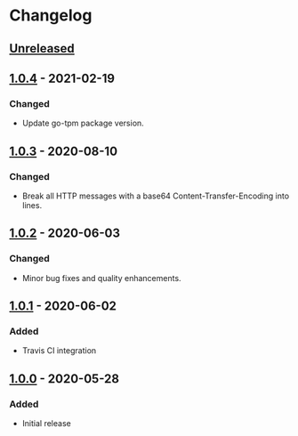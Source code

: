 # Changelog

## [Unreleased]

## [1.0.4] - 2021-02-19
### Changed
- Update go-tpm package version.

## [1.0.3] - 2020-08-10
### Changed
- Break all HTTP messages with a base64 Content-Transfer-Encoding into lines.

## [1.0.2] - 2020-06-03
### Changed
- Minor bug fixes and quality enhancements.

## [1.0.1] - 2020-06-02
### Added
- Travis CI integration

## [1.0.0] - 2020-05-28
### Added
- Initial release

[Unreleased]: https://github.com/globalsign/est/compare/v1.0.4...HEAD
[1.0.4]: https://github.com/globalsign/est/compare/v1.0.3...v1.0.4
[1.0.3]: https://github.com/globalsign/est/compare/v1.0.2...v1.0.3
[1.0.2]: https://github.com/globalsign/est/compare/v1.0.1...v1.0.2
[1.0.1]: https://github.com/globalsign/est/compare/v1.0.0...v1.0.1
[1.0.0]: https://github.com/globalsign/est/releases/tag/v1.0.0
